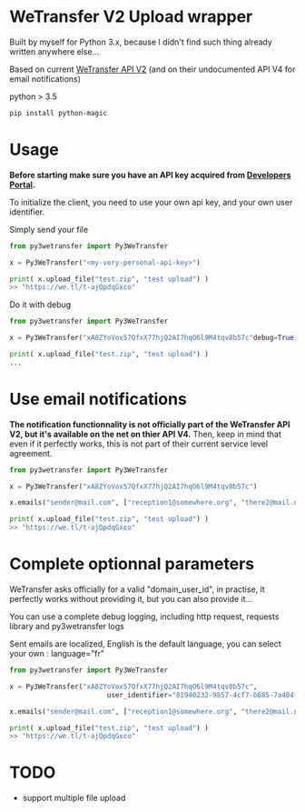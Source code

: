 # WeTransfer V2 Upload wrapper

Built by myself for Python 3.x, because I didn't find such thing already written anywhere else...

Based on current [WeTransfer API V2][wetransferdoc] (and on their undocumented API V4 for email notifications)

python > 3.5

```sh
pip install python-magic
```

# Usage
**Before starting make sure you have an API key acquired from [Developers Portal](https://developers.wetransfer.com/).**

To initialize the client, you need to use your own api key, and your own user identifier. 

Simply send your file
```python
from py3wetransfer import Py3WeTransfer

x = Py3WeTransfer("<my-very-personal-api-key>")

print( x.upload_file("test.zip", "test upload") )
>> "https://we.tl/t-ajQpdqGxco"
```

Do it with debug
```python
from py3wetransfer import Py3WeTransfer

x = Py3WeTransfer("xA8ZYoVox57QfxX77hjQ2AI7hqO6l9M4tqv8b57c"debug=True)

print( x.upload_file("test.zip", "test upload") )
...
```

# Use email notifications
**The notification functionnality is not officially part of the WeTransfer API V2, but it's available on the net on thier API V4.**
Then, keep in mind that even if it perfectly works, this is not part of their current service level agreement.
```python
from py3wetransfer import Py3WeTransfer

x = Py3WeTransfer("xA8ZYoVox57QfxX77hjQ2AI7hqO6l9M4tqv8b57c")

x.emails("sender@mail.com", ["reception1@somewhere.org", "there2@mail.net"])

print( x.upload_file("test.zip", "test upload") )
>> "https://we.tl/t-ajQpdqGxco"
```

# Complete optionnal parameters
WeTransfer asks officially for a valid "domain_user_id", in practise, it perfectly works without providing it, but you can also provide it...

You can use a complete debug logging, including http request, requests library and py3wetransfer logs

Sent emails are localized, English is the default language, you can select your own : language="fr"
```python
from py3wetransfer import Py3WeTransfer

x = Py3WeTransfer("xA8ZYoVox57QfxX77hjQ2AI7hqO6l9M4tqv8b57c", 
                        user_identifier="81940232-9857-4cf7-b685-7a404faf5205", debug=True)

x.emails("sender@mail.com", ["reception1@somewhere.org", "there2@mail.net"], language="fr")

print( x.upload_file("test.zip", "test upload") )
>> "https://we.tl/t-ajQpdqGxco"
```

# TODO
  - support multiple file upload

   [wetransferdoc]: < : https://developers.wetransfer.com/documentation>
